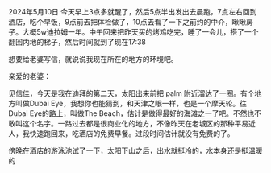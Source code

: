 2024年5月10日 今天早上3点多就醒了，然后5点半出发出去晨跑，7点左右回到酒店，吃个早饭，9点前去把体检做了，10点去看了一下之前约的中介，瞅瞅房子。大概5w迪拉姆一年。中午回来把昨天买的烤鸡吃完，睡了一会儿，搭了一个翻回内地的梯子，然后时间就到了现在17:38

想要给老婆写信，就说说我现在所在的地方的环境吧。


亲爱的老婆：

见信佳，今天是我在迪拜的第二天，太阳出来前把 palm 附近溜达了一圈。有个地方叫做Dubai Eye，我想你也能猜到，和天津之眼一样，也是一个摩天轮。往Dubai Eye的路上，叫做The Beach，估计是做得最好的海滩之一了吧。不然也不敢叫这个名字。一路过去都是很商业化的地方，不像昨天在老城区的那种平易近人，我快速跑回来，吃酒店的免费早餐。过段时间估计就没有免费的了。

傍晚在酒店的游泳池试了一下，太阳下山之后，出水就挺冷的，水本身还是挺温暖的